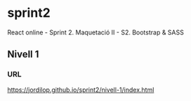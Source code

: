 # sprint2
React online - Sprint 2. Maquetació II - S2. Bootstrap &amp; SASS

## Nivell 1
### URL
https://jordilop.github.io/sprint2/nivell-1/index.html
